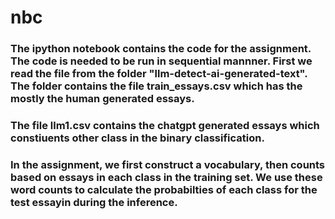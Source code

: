 # nbc
### The ipython notebook contains the code for the assignment. The code is needed to be run in sequential mannner. First we read the file from the folder "llm-detect-ai-generated-text". The folder contains the file train_essays.csv which has the mostly the human generated essays.
### The file llm1.csv contains the chatgpt generated essays which constiuents other class in the binary classification.
### In the assignment, we first construct a vocabulary, then counts based on essays in each class in the training set. We use these word counts to calculate the probabilties of each class for the test essayin during the inference.  
